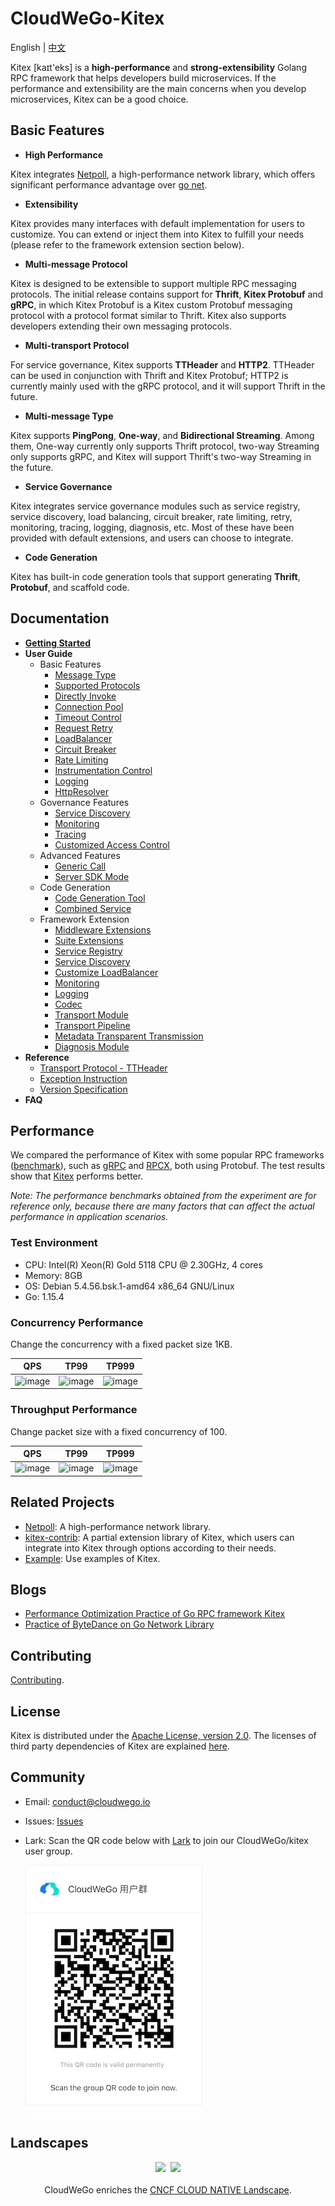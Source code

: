 # CloudWeGo-Kitex
English | [中文](README_cn.md)

Kitex [kaɪt'eks] is a **high-performance** and **strong-extensibility** Golang RPC framework that helps developers build microservices. If the performance and extensibility are the main concerns when you develop microservices, Kitex can be a good choice.

## Basic Features

- **High Performance**

Kitex integrates [Netpoll](https://github.com/cloudwego/netpoll), a high-performance network library, which offers significant performance advantage over [go net](https://pkg.go.dev/net).

- **Extensibility**

Kitex provides many interfaces with default implementation for users to customize. You can extend or inject them into Kitex to fulfill your needs (please refer to the framework extension section below).

- **Multi-message Protocol**

Kitex is designed to be extensible to support multiple RPC messaging protocols. The initial release contains support for **Thrift**, **Kitex Protobuf** and **gRPC**, in which Kitex Protobuf is a Kitex custom Protobuf messaging protocol with a protocol format similar to Thrift. Kitex also supports developers extending their own messaging protocols.

- **Multi-transport Protocol**

For service governance, Kitex supports **TTHeader** and **HTTP2**. TTHeader can be used in conjunction with Thrift and Kitex Protobuf; HTTP2 is currently mainly used with the gRPC protocol, and it will support Thrift in the future.

- **Multi-message Type**

Kitex supports **PingPong**, **One-way**, and **Bidirectional Streaming**. Among them, One-way currently only supports Thrift protocol, two-way Streaming only supports gRPC, and Kitex will support Thrift's two-way Streaming in the future.

- **Service Governance**

Kitex integrates service governance modules such as service registry, service discovery, load balancing, circuit breaker, rate limiting, retry, monitoring, tracing, logging, diagnosis, etc. Most of these have been provided with default extensions, and users can choose to integrate.

- **Code Generation**

Kitex has built-in code generation tools that support generating **Thrift**, **Protobuf**, and scaffold code.

## Documentation

- [**Getting Started**](https://github.com/cloudwego/kitex/blob/develop/docs/guide/getting_started.md)
- **User Guide**
  - Basic Features
    - [Message Type](https://github.com/cloudwego/kitex/blob/develop/docs/guide/basic-features/message_type.md)
    - [Supported Protocols](https://github.com/cloudwego/kitex/blob/develop/docs/guide/basic-features/serialization_protocol.md)
    - [Directly Invoke](https://github.com/cloudwego/kitex/blob/develop/docs/guide/basic-features/timeout.md)
    - [Connection Pool](https://github.com/cloudwego/kitex/blob/develop/docs/guide/basic-features/connection_pool.md)
    - [Timeout Control](https://github.com/cloudwego/kitex/blob/develop/docs/guide/basic-features/timeout.md)
    - [Request Retry](https://github.com/cloudwego/kitex/blob/develop/docs/guide/basic-features/retry.md)
    - [LoadBalancer](https://github.com/cloudwego/kitex/blob/develop/docs/guide/basic-features/loadbalance.md)
    - [Circuit Breaker](https://github.com/cloudwego/kitex/blob/develop/docs/guide/basic-features/circuitbreaker.md)
    - [Rate Limiting](https://github.com/cloudwego/kitex/blob/develop/docs/guide/basic-features/limiting.md)
    - [Instrumentation Control](https://github.com/cloudwego/kitex/blob/develop/docs/guide/basic-features/tracing.md)
    - [Logging](https://github.com/cloudwego/kitex/blob/develop/docs/guide/basic-features/logging.md)
    - [HttpResolver](https://github.com/cloudwego/kitex/blob/develop/docs/guide/basic-features/HTTP_resolver.md)
  - Governance Features
    - [Service Discovery](https://github.com/cloudwego/kitex/blob/develop/docs/guide/service-governance/discovery.md)
    - [Monitoring](https://github.com/cloudwego/kitex/blob/develop/docs/guide/service-governance/monitoring.md)
    - [Tracing](https://github.com/cloudwego/kitex/blob/develop/docs/guide/service-governance/tracing.md)
    - [Customized Access Control](https://github.com/cloudwego/kitex/blob/develop/docs/guide/service-governance/access_control.md)
  - Advanced Features
    - [Generic Call](https://github.com/cloudwego/kitex/blob/develop/docs/guide/advanced-features/generic_call.md)
    - [Server SDK Mode](https://github.com/cloudwego/kitex/blob/develop/docs/guide/advanced-features/invoker.md)
  - Code Generation
    - [Code Generation Tool](https://github.com/cloudwego/kitex/blob/develop/docs/guide/basic-features/code_generation.md)
    - [Combined Service](https://github.com/cloudwego/kitex/blob/develop/docs/guide/basic-features/combine_service.md)
  - Framework Extension
    - [Middleware Extensions](https://github.com/cloudwego/kitex/blob/develop/docs/guide/extension/middleware.md)
    - [Suite Extensions](https://github.com/cloudwego/kitex/blob/develop/docs/guide/extension/suite.md)
    - [Service Registry](https://github.com/cloudwego/kitex/blob/develop/docs/guide/extension/registry.md)
    - [Service Discovery](https://github.com/cloudwego/kitex/blob/develop/docs/guide/extension/service_discovery.md)
    - [Customize LoadBalancer](https://github.com/cloudwego/kitex/blob/develop/docs/guide/extension/loadbalance.md)
    - [Monitoring](https://github.com/cloudwego/kitex/blob/develop/docs/guide/extension/monitoring.md)
    - [Logging](https://github.com/cloudwego/kitex/blob/develop/docs/guide/basic-features/logging.md)
    - [Codec](https://github.com/cloudwego/kitex/blob/develop/docs/guide/extension/codec.md)
    - [Transport Module](https://github.com/cloudwego/kitex/blob/develop/docs/guide/extension/transport.md)
    - [Transport Pipeline](https://github.com/cloudwego/kitex/blob/develop/docs/guide/extension/trans_pipeline.md)
    - [Metadata Transparent Transmission](https://github.com/cloudwego/kitex/blob/develop/docs/guide/extension/transmeta.md)
    - [Diagnosis Module](https://github.com/cloudwego/kitex/blob/develop/docs/guide/extension/diagnosis.md)
- **Reference**
	- [Transport Protocol - TTHeader](https://github.com/cloudwego/kitex/blob/develop/docs/reference/transport_protocol_ttheader.md)
	- [Exception Instruction](https://github.com/cloudwego/kitex/blob/develop/docs/reference/exception.md)
	- [Version Specification](https://github.com/cloudwego/kitex/blob/develop/docs/reference/version.md)
- **FAQ**

## Performance

We compared the performance of Kitex with some popular RPC frameworks ([benchmark](https://github.com/cloudwego/kitex-benchmark)), such as [gRPC](https://github.com/grpc/grpc) and [RPCX](https://github.com/smallnest/rpcx), both using Protobuf. The test results show that [Kitex](https://github.com/cloudwego/kitex) performs better.

*Note: The performance benchmarks obtained from the experiment are for reference only, because there are many factors that can affect the actual performance in application scenarios.*

### Test Environment

- CPU: Intel(R) Xeon(R) Gold 5118 CPU @ 2.30GHz, 4 cores
- Memory: 8GB
- OS: Debian 5.4.56.bsk.1-amd64 x86_64 GNU/Linux
- Go: 1.15.4

### Concurrency Performance 

Change the concurrency with a fixed packet size 1KB.

QPS|TP99|TP999
----|----|----
| ![image](docs/images/performance_concurrent_qps.png) | ![image](docs/images/performance_concurrent_tp99.png) | ![image](docs/images/performance_concurrent_tp999.png) |

### Throughput Performance

Change packet size with a fixed concurrency of 100.

QPS|TP99|TP999
----|----|----
|![image](docs/images/performance_bodysize_qps.png) | ![image](docs/images/performance_bodysize_tp99.png) | ![image](docs/images/performance_bodysize_tp999.png) |

## Related Projects

- [Netpoll](https://github.com/cloudwego/netpoll): A high-performance network library.
- [kitex-contrib](https://github.com/kitex-contrib): A partial extension library of Kitex, which users can integrate into Kitex through options according to their needs.
- [Example](https://github.com/cloudwego/kitex-examples): Use examples of Kitex.

## Blogs

- [Performance Optimization Practice of Go RPC framework Kitex](https://mp.weixin.qq.com/s/Xoaoiotl7ZQoG2iXo9_DWg)
- [Practice of ByteDance on Go Network Library](https://mp.weixin.qq.com/s?__biz=MzI1MzYzMjE0MQ==&mid=2247485756&idx=1&sn=4d2712e4bfb9be27a790fa15159a7be1&chksm=e9d0c2dedea74bc8179af39888a5b2b99266587cad32744ad11092b91ec2e2babc74e69090e6&scene=21#wechat_redirect)

## Contributing

[Contributing](https://github.com/cloudwego/kitex/blob/develop/CONTRIBUTING.md).

## License

Kitex is distributed under the [Apache License, version 2.0](https://github.com/cloudwego/kitex/blob/develop/LICENSE). The licenses of third party dependencies of Kitex are explained [here](https://github.com/cloudwego/kitex/blob/develop/licenses).

## Community
- Email: [conduct@cloudwego.io](conduct@cloudwego.io)
- Issues: [Issues](https://github.com/cloudwego/kitex/issues)
- Lark: Scan the QR code below with [Lark](https://www.larksuite.com/zh_cn/download) to join our CloudWeGo/kitex user group.

  ![LarkGroup](docs/images/lark_group.png)

## Landscapes

<p align="center">
<img src="https://landscape.cncf.io/images/left-logo.svg" width="150"/>&nbsp;&nbsp;<img src="https://landscape.cncf.io/images/right-logo.svg" width="200"/>
<br/><br/>
CloudWeGo enriches the <a href="https://landscape.cncf.io/landscape=observability-and-analysis&license=apache-license-2-0">CNCF CLOUD NATIVE Landscape</a>.
</p>
